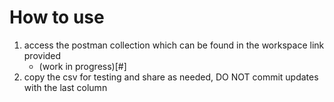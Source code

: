 # How to use

1. access the postman collection which can be found in the workspace link provided
   - (work in progress)[#]
2. copy the csv for testing and share as needed, DO NOT commit updates with the last column
